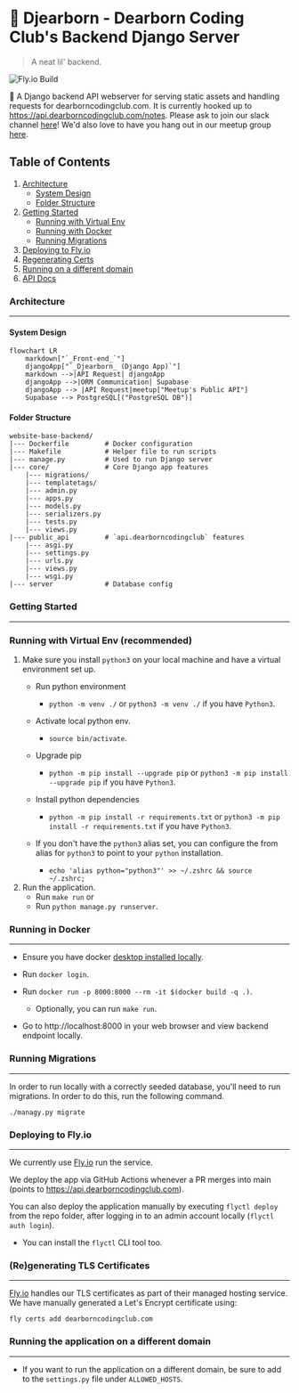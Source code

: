 # 🐍 Djearborn - Dearborn Coding Club's Backend Django Server
> A neat lil' backend.

![Fly.io Build](https://github.com/dearborn-coding-club/website-base-backend/actions/workflows/fly.yml/badge.svg)

🐍 A Django backend API webserver for serving static assets and handling requests for dearborncodingclub.com. It is currently hooked up to https://api.dearborncodingclub.com/notes. Please ask to join our slack channel [here](https://dearborncodingclub.slack.com)! We'd also love to have you hang out in our meetup group [here](https://www.meetup.com/dearborn-coding-club).

## Table of Contents
1. [Architecture](#architecture)
    * [System Design](#system-design)
    * [Folder Structure](#folder-structure)
2. [Getting Started](#getting-started)
    * [Running with Virtual Env](#running-with-virtual-env-recommended)
    * [Running with Docker](#running-in-docker)
    * [Running Migrations](#running-migrations)
3. [Deploying to Fly.io](#deploying-to-flyio)
4. [Regenerating Certs](#regenerating-tls-certificates)
5. [Running on a different domain](#running-the-application-on-a-different-domain)
6. [API Docs](./docs/APIs.md)

### Architecture
---

#### System Design
```mermaid
flowchart LR
    markdown["`_Front-end_`"]
    djangoApp["`_Djearborn_ (Django App)`"]
    markdown -->|API Request| djangoApp
    djangoApp -->|ORM Communication| Supabase
    djangoApp --> |API Request|meetup["Meetup's Public API"]
    Supabase --> PostgreSQL[("PostgreSQL DB")]
```

#### Folder Structure

```
website-base-backend/
|--- Dockerfile         # Docker configuration
|--- Makefile           # Helper file to run scripts
|--- manage.py          # Used to run Django server
|--- core/              # Core Django app features
    |--- migrations/
    |--- templatetags/
    |--- admin.py
    |--- apps.py
    |--- models.py
    |--- serializers.py
    |--- tests.py
    |--- views.py
|--- public_api         # `api.dearborncodingclub` features
    |--- asgi.py
    |--- settings.py
    |--- urls.py
    |--- views.py
    |--- wsgi.py
|--- server             # Database config
```

### Getting Started
--- 
### Running with Virtual Env (recommended)
1. Make sure you install `python3` on your local machine and  have a virtual environment set up.
    - Run python environment
        - `python -m venv ./` or `python3 -m venv ./` if you have `Python3`.
    - Activate local python env.
        - `source bin/activate`.
    - Upgrade pip
        - `python -m pip install --upgrade pip` or `python3 -m pip install --upgrade pip` if you have `Python3`.
    - Install python dependencies
        - `python -m pip install -r requirements.txt` or `python3 -m pip install -r requirements.txt` if you have `Python3`.
    
    - If you don't have the `python3` alias set, you can configure the from alias for `python3` to point to your `python` installation.
        - `echo 'alias python="python3"' >> ~/.zshrc && source ~/.zshrc;`
2. Run the application.
    - Run `make run` or
    - Run `python manage.py runserver`.

### Running in Docker
---
- Ensure you have docker [desktop installed locally](https://www.docker.com/products/docker-desktop/).
- Run `docker login`.
- Run `docker run -p 8000:8000 --rm -it $(docker build -q .)`.
    - Optionally, you can run `make run`.

- Go to http://localhost:8000 in your web browser and view backend endpoint locally.

### Running Migrations
---
In order to run locally with a correctly seeded database, you'll need to run migrations. In order to do this, run the following command.

`./managy.py migrate`

### Deploying to Fly.io
---
We currently use [Fly.io](https://fly.io) run the service.

We deploy the app via GitHub Actions whenever a PR merges into main (points to https://api.dearborncodingclub.com).
 
You can also deploy the application manually by executing `flyctl deploy` from the repo folder, after logging in to an admin account locally (`flyctl auth login`).
- You can install the `flyctl` CLI tool too.

### (Re)generating TLS Certificates
---
[Fly.io](https://fly.io) handles our TLS certificates as part of their managed hosting service. We have manually generated a Let's Encrypt certificate using:

`fly certs add dearborncodingclub.com`

### Running the application on a different domain
---
- If you want to run the application on a different domain, be sure to add to the `settings.py` file under `ALLOWED_HOSTS`.